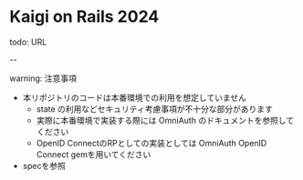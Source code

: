 
# Kaigi on Rails 2024

todo: URL

--

warning: 注意事項

- 本リポジトリのコードは本番環境での利用を想定していません
  - state の利用などセキュリティ考慮事項が不十分な部分があります
  - 実際に本番環境で実装する際には OmniAuth のドキュメントを参照してください
  - OpenID ConnectのRPとしての実装としては OmniAuth OpenID Connect gemを用いてください
- specを参照
